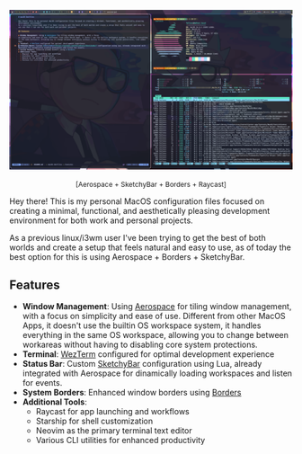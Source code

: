 ![ScreenShot](./assets/screenshot.png)
<center><span style="font-size: 12px;">[Aerospace + SketchyBar + Borders + Raycast]</span></center>

Hey there! This is my personal MacOS configuration files focused on creating a minimal, functional, and aesthetically pleasing development environment for both work and personal projects.

As a previous linux/i3wm user I've been trying to get the best of both worlds and create a setup that feels natural and easy to use, as of today the best option for this is using Aerospace + Borders + SketchyBar.

## Features

- **Window Management**: Using [Aerospace](https://github.com/nikitabobko/aerospace) for tiling window management, with a focus on simplicity and ease of use. Different from other MacOS Apps, it doesn't use the builtin OS workspace system, it handles everything in the same OS workspace, allowing you to change between workareas without having to disabling core system protections.
- **Terminal**: [WezTerm](https://wezfurlong.org/wezterm/) configured for optimal development experience
- **Status Bar**: Custom [SketchyBar](https://github.com/FelixKratz/SketchyBar) configuration using Lua, already integrated with Aerospace for dinamically loading workspaces and listen for events.
- **System Borders**: Enhanced window borders using [Borders](https://github.com/FelixKratz/borders)
- **Additional Tools**:
  - Raycast for app launching and workflows
  - Starship for shell customization
  - Neovim as the primary terminal text editor
  - Various CLI utilities for enhanced productivity
